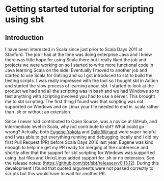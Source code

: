 # Getting started tutorial for scripting using sbt
## Introduction
I have been interested in Scala since just prior to Scala Days 2011 at Stanford.
The job I had at the time was doing enterprise Java and I knew there was little hope 
for using Scala there but I really liked the job and projects we were working on so 
I started to write more functional code in Java learning Scala on the side. Eventually 
I moved to another job and started to use Scala for Gatling and so I got introduced 
to sbt to build the testing scripts. I was really impressed with the tool so I bought 
sbt in Action and started the slow process of learning about sbt. I started to look 
at the product we had and all the scripting was in bash and we had Windows so to 
test anything with scripting involved you had to use a server. This brought me to 
sbt scripting. The first thing I found was that scripting was not supported on Windows 
and on Linux your file needed to end in .scala rather than .sh or without an extension.

Since I never had contributed to Open Source, was a novice at GitHub, and intermediate
level in Scala, why not contribute to sbt? What could go wrong? Actually, both [Eugene
Yokota](https://github.com/eed3si9n) and [Dale Wijnand](https://github.com/dwijnand) were
super helpful and I was able to get everything running and debugging locally and I 
did my first Pull Request (PR) before Scala Days 2016 last year. Eugene was kind 
enough to help me get my PR ready for merging at the conference and shortly after that 
the support for sbt scripting for Windows was supported using .bat files and Unix/Linux 
added support for .sh or no extension. See the release notes: 
(https://github.com/sbt/sbt/releases/v0.13.12). During this development I found that 
quoted arguments were not passed correctly to scripts but this would have to wait 
for another PR.
